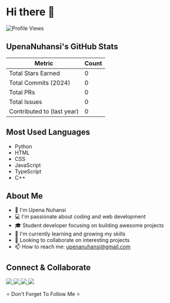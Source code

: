 # Hi there 👋

![Profile Views](https://komarev.com/ghpv/?username=UpenaNuhansi)

## UpenaNuhansi's GitHub Stats

| Metric | Count |
|--------|-------|
| Total Stars Earned | 0 |
| Total Commits (2024) | 0 |
| Total PRs | 0 |
| Total Issues | 0 |
| Contributed to (last year) | 0 |

## Most Used Languages
- Python
- HTML
- CSS
- JavaScript
- TypeScript
- C++

## About Me
- 👋 I'm Upena Nuhansi
- 💻 I'm passionate about coding and web development
- 🎓 Student developer focusing on building awesome projects
- 🌱 I'm currently learning and growing my skills
- 👥 Looking to collaborate on interesting projects
- 📫 How to reach me: upenanuhansi@gmail.com


## Connect & Collaborate

<div>
<a href="[your portfolio link]">
  <img src="https://img.shields.io/badge/Portfolio-000000?style=for-the-badge&logo=About.me&logoColor=white" />
</a>
<a href="[your LinkedIn link]">
  <img src="https://img.shields.io/badge/LinkedIn-0077B5?style=for-the-badge&logo=linkedin&logoColor=white" />
</a>
<a href="[your Twitter link]">
  <img src="https://img.shields.io/badge/Twitter-1DA1F2?style=for-the-badge&logo=twitter&logoColor=white" />
</a>
<a href="mailto:[your email]">
  <img src="https://img.shields.io/badge/Email-D14836?style=for-the-badge&logo=gmail&logoColor=white" />
</a>
</div>



⭐️ Don't Forget To Follow Me ⭐️
